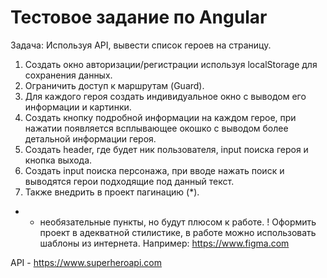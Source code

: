 # Тестовое задание по Angular

Задача: Используя API, вывести список героев на страницу.

1. Создать окно авторизации/регистрации используя localStorage для сохранения данных.
2. Ограничить доступ к маршрутам (Guard).
3. Для каждого героя создать индивидуальное окно с выводом его информации и картинки.
4. Создать кнопку подробной информации на каждом герое, при нажатии появляется всплывающее окошко с выводом более детальной информации героя.
5. Создать header, где будет ник пользователя, input поиска героя и кнопка выхода.
6. Создать input поиска персонажа, при вводе нажать поиск и выводятся герои подходящие под данный текст.
7. Также внедрить в проект пагинацию (*).

* - необязательные пункты, но будут плюсом к работе.
! Оформить проект в адекватной стилистике, в работе можно использовать шаблоны из интернета. Например: https://www.figma.com

API - https://www.superheroapi.com
